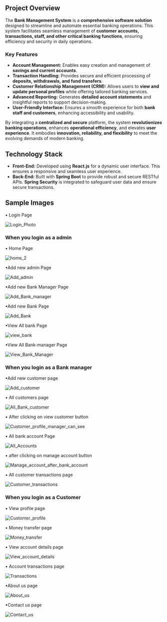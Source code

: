 ## Project Overview  

The **Bank Management System** is a **comprehensive software solution** designed to streamline and automate essential banking operations. This system facilitates seamless management of **customer accounts, transactions, staff, and other critical banking functions**, ensuring efficiency and security in daily operations.  

### Key Features  
- **Account Management:** Enables easy creation and management of **savings and current accounts**.  
- **Transaction Handling:** Provides secure and efficient processing of **deposits, withdrawals, and fund transfers**.  
- **Customer Relationship Management (CRM):** Allows users to **view and update personal profiles** while offering tailored banking services.  
- **Advanced Reporting:** Generates **detailed account statements** and insightful reports to support decision-making.  
- **User-Friendly Interface:** Ensures a smooth experience for both **bank staff and customers**, enhancing accessibility and usability.  

By integrating a **centralized and secure** platform, the system **revolutionizes banking operations**, enhances **operational efficiency**, and elevates **user experience**. It embodies **innovation, reliability, and flexibility** to meet the evolving demands of modern banking.  

## Technology Stack  

- **Front-End:** Developed using **React.js** for a dynamic user interface. This ensures a responsive and seamless user experience.  
- **Back-End:** Built with **Spring Boot** to provide robust and secure RESTful APIs. **Spring Security** is integrated to safeguard user data and ensure secure transactions.  

## Sample Images
• Login Page

![Login_Photo](https://github.com/user-attachments/assets/f311f92f-690b-4f0e-b07d-43ad90b02ac7)

### When you login as a admin 

• Home Page

![home_2](https://github.com/user-attachments/assets/96ddf006-e788-4f38-93dc-2b4dec652ed5)

•Add new admin Page

![Add_admin](https://github.com/user-attachments/assets/21a84ffd-2f6e-4d24-8e31-279ee68e1f9c)

•Add new Bank Manager Page

![Add_Bank_manager](https://github.com/user-attachments/assets/1a3bfb94-5110-40d1-8d44-0e0599f4c04f)

•Add new Bank Page

![Add_Bank](https://github.com/user-attachments/assets/73db9a48-d7e3-4e82-b21e-c846d9edea50)

•View All bank Page

![view_bank](https://github.com/user-attachments/assets/d772e4cc-2378-40c4-b1ca-3967d9cb2a80)

•View All Bank-manager Page

![View_Bank_Manager](https://github.com/user-attachments/assets/f649d65e-40b0-403f-9619-a7e2376752f0)

### When you login as a Bank manager

•Add new customer page

![Add_customer](https://github.com/user-attachments/assets/03549d1b-d790-4b4c-9edf-9d3d8402b250)

• All customers page

![All_Bank_customer](https://github.com/user-attachments/assets/7e795b11-f26e-44a4-b76a-b28b0102c9db)

• After clicking on view customer button

![Customer_profile_manager_can_see](https://github.com/user-attachments/assets/89c19927-d804-46c8-9bb5-cb217f2fb8a4)

• All bank account Page

![All_Accounts](https://github.com/user-attachments/assets/5adc8a1f-b1a9-4e8d-8ac1-cb9c8f312c35)

• after clicking on manage account button

![Manage_account_after_bank_account](https://github.com/user-attachments/assets/0470138c-678f-4656-9014-c3bf219f5fc3)

• All customer transactions page

![Customer_transactions](https://github.com/user-attachments/assets/716eea3c-cff8-4784-a9cf-913c0061e499)


### When you login as a Customer

• View profile page

![Customer_profile](https://github.com/user-attachments/assets/a1fdbb93-c5d3-4f40-9803-7c9a93cfdd50)

• Money transfer page

![Money_transfer](https://github.com/user-attachments/assets/52a88df2-9314-4e9a-b42f-5a4d6600252d)

• View account details page

![View_account_details](https://github.com/user-attachments/assets/76c8d1f8-9c8f-4b0e-8b66-e9d420066e1c)

• Account transactions page

![Transactions](https://github.com/user-attachments/assets/c484db35-fb02-4e9c-b9bc-51f0996034ee)

•About us page

![About_us](https://github.com/user-attachments/assets/df229053-a43a-4699-a876-496f5276dfbb)


•Contact us page

![Contact_us](https://github.com/user-attachments/assets/ab8262eb-4160-4e69-8d9b-2518054ba8a2)



